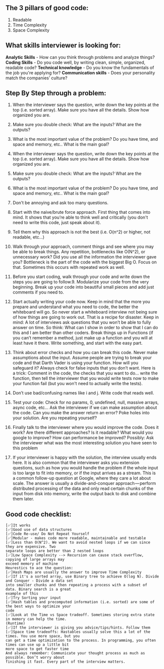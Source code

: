 ## The 3 pillars of good code:

1. Readable
2. Time Complexity
3. Space Complexity

## What skills interviewer is looking for:

**Analytic Skills** - How can you think through problems and analyze things?
**Coding Skills** - Do you code well, by writing clean, simple, organized, readable code?
**Technical knowledge** - Do you know the fundamentals of the job you're applying for?
**Communication skills** - Does your personality match the companies’ culture?

## Step By Step through a problem:

1. When the interviewer says the question, write down the key points at the top (i.e. sorted
   array). Make sure you have all the details. Show how organized you are.
2. Make sure you double check: What are the inputs? What are the outputs?
3. What is the most important value of the problem? Do you have time, and space and memory,
   etc.. What is the main goal?

4. When the interviewer says the question, write down the key points at the top (i.e. sorted
   array). Make sure you have all the details. Show how organized you are.
5. Make sure you double check: What are the inputs? What are the outputs?
6. What is the most important value of the problem? Do you have time, and space and memory,
   etc.. What is the main goal?
7. Don't be annoying and ask too many questions.
8. Start with the naive/brute force approach. First thing that comes into mind. It shows that
   you’re able to think well and critically (you don't need to write this code, just speak about it).
9. Tell them why this approach is not the best (i.e. O(n^2) or higher, not readable, etc...)
10. Walk through your approach, comment things and see where you may be able to break things.
    Any repetition, bottlenecks like O(N^2), or unnecessary work? Did you use all the information
    the interviewer gave you? Bottleneck is the part of the code with the biggest Big O. Focus on
    that. Sometimes this occurs with repeated work as well.
11. Before you start coding, walk through your code and write down the steps you are going to
    follow.9. Modularize your code from the very beginning. Break up your code into beautiful small pieces
    and add just comments if you need to.
12. Start actually writing your code now. Keep in mind that the more you prepare and understand
    what you need to code, the better the whiteboard will go. So never start a whiteboard
    interview not being sure of how things are going to work out. That is a recipe for disaster.
    Keep in mind: A lot of interviews ask questions that you won’t be able to fully answer on time.
    So think: What can I show in order to show that I can do this and I am better than other
    coders. Break things up in Functions (if you can’t remember a method, just make up a function
    and you will at least have it there. Write something, and start with the easy part.
13. Think about error checks and how you can break this code. Never make assumptions about the
    input. Assume people are trying to break your code and that Darth Vader is using your
    function. How will you safeguard it? Always check for false inputs that you don’t want. Here is
    a trick: Comment in the code, the checks that you want to do… write the function, then tell the
    interviewer that you would write tests now to make your function fail (but you won't need to
    actually write the tests).
14. Don’t use bad/confusing names like i and j. Write code that reads well.
15. Test your code: Check for no params, 0, undefined, null, massive arrays, async code, etc… Ask
    the interviewer if we can make assumption about the code. Can you make the answer return
    an error? Poke holes into your solution. Are you repeating yourself?
16. Finally talk to the interviewer where you would improve the code. Does it work? Are there
    different approaches? Is it readable? What would you google to improve? How can
    performance be improved? Possibly: Ask the interviewer what was the most interesting
    solution you have seen to this problem
17. If your interviewer is happy with the solution, the interview usually ends here. It is also
    common that the interviewer asks you extension questions, such as how you would handle the
    problem if the whole input is too large to fit into memory, or if the input arrives as a stream.
    This is a common follow-up question at Google, where they care a lot about scale. The answer
    is usually a divide-and-conquer approach — perform distributed processing of the data and only
    read certain chunks of the input from disk into memory, write the output back to disk and
    combine them later.

## Good code checklist:

    [✅]It works
    [✅]Good use of data structures
    [✅]Code Re-use/ Do Not Repeat Yourself
    [✅]Modular - makes code more readable, maintainable and testable
    [✅]Less than O(N^2). We want to avoid nested loops if we can since they are expensive. Two
    separate loops are better than 2 nested loops
    [✅]Low Space Complexity --> Recursion can cause stack overflow, copying of large arrays may
    exceed memory of machine
    Heurestics to ace the question:
    [✅]Hash Maps are usually the answer to improve Time Complexity
    [✅]If it's a sorted array, use Binary tree to achieve O(log N). Divide and Conquer - Divide a data set
    into smaller chunks and then repeating a process with a subset of data. Binary search is a great
    example of this
    [✅]Try Sorting your input
    [✅]Hash tables and precomputed information (i.e. sorted) are some of the best ways to optimize your
    code
    [✅]Look at the Time vs Space tradeoff. Sometimes storing extra state in memory can help the time.
    (Runtime)
    [✅]If the interviewer is giving you advice/tips/hints. Follow them
    [✅]Space time tradeoffs: Hastables usually solve this a lot of the times. You use more space, but you
    can get a time optimization to the process. In programming, you often times can use up a little bit
    more space to get faster time
    And always remember: Communicate your thought process as much as possible. Don’t worry about
    finishing it fast. Every part of the interview matters.
